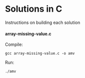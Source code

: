 # Solutions in C

Instructions on building each solution

#### array-missing-value.c

Compile:
```shell
gcc array-missing-value.c -o amv
```

Run:
```shell
./amv
```


